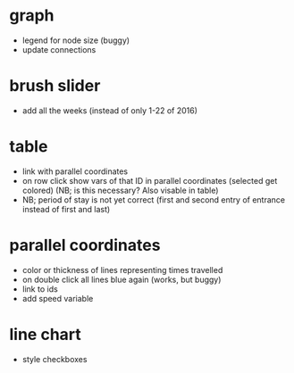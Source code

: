 # graph
- legend for node size (buggy)
- update connections

# brush slider
- add all the weeks (instead of only 1-22 of 2016)

# table
- link with parallel coordinates
- on row click show vars of that ID in parallel coordinates (selected get colored) (NB; is this necessary? Also visable in table)
- NB; period of stay is not yet correct (first and second entry of entrance instead of first and last)

# parallel coordinates
- color or thickness of lines representing times travelled
- on double click all lines blue again (works, but buggy)
- link to ids
- add speed variable

# line chart
- style checkboxes
